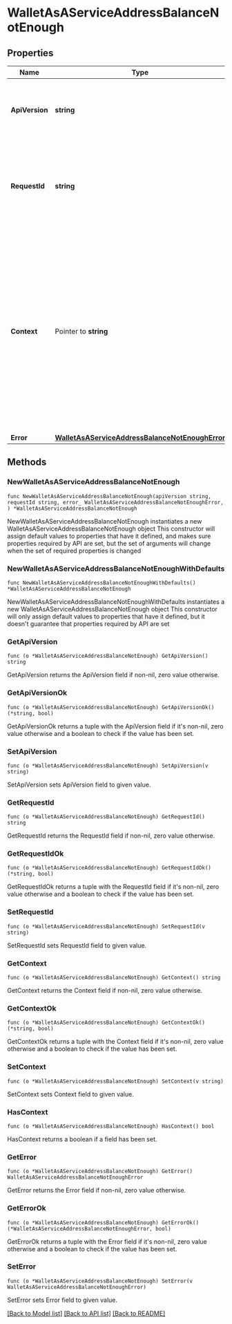 # WalletAsAServiceAddressBalanceNotEnough

## Properties

Name | Type | Description | Notes
------------ | ------------- | ------------- | -------------
**ApiVersion** | **string** | Specifies the version of the API that incorporates this endpoint. | 
**RequestId** | **string** | Defines the ID of the request. The &#x60;requestId&#x60; is generated by Crypto APIs and it&#39;s unique for every request. | 
**Context** | Pointer to **string** | In batch situations the user can use the context to correlate responses with requests. This property is present regardless of whether the response was successful or returned as an error. &#x60;context&#x60; is specified by the user. | [optional] 
**Error** | [**WalletAsAServiceAddressBalanceNotEnoughError**](WalletAsAServiceAddressBalanceNotEnoughError.md) |  | 

## Methods

### NewWalletAsAServiceAddressBalanceNotEnough

`func NewWalletAsAServiceAddressBalanceNotEnough(apiVersion string, requestId string, error_ WalletAsAServiceAddressBalanceNotEnoughError, ) *WalletAsAServiceAddressBalanceNotEnough`

NewWalletAsAServiceAddressBalanceNotEnough instantiates a new WalletAsAServiceAddressBalanceNotEnough object
This constructor will assign default values to properties that have it defined,
and makes sure properties required by API are set, but the set of arguments
will change when the set of required properties is changed

### NewWalletAsAServiceAddressBalanceNotEnoughWithDefaults

`func NewWalletAsAServiceAddressBalanceNotEnoughWithDefaults() *WalletAsAServiceAddressBalanceNotEnough`

NewWalletAsAServiceAddressBalanceNotEnoughWithDefaults instantiates a new WalletAsAServiceAddressBalanceNotEnough object
This constructor will only assign default values to properties that have it defined,
but it doesn't guarantee that properties required by API are set

### GetApiVersion

`func (o *WalletAsAServiceAddressBalanceNotEnough) GetApiVersion() string`

GetApiVersion returns the ApiVersion field if non-nil, zero value otherwise.

### GetApiVersionOk

`func (o *WalletAsAServiceAddressBalanceNotEnough) GetApiVersionOk() (*string, bool)`

GetApiVersionOk returns a tuple with the ApiVersion field if it's non-nil, zero value otherwise
and a boolean to check if the value has been set.

### SetApiVersion

`func (o *WalletAsAServiceAddressBalanceNotEnough) SetApiVersion(v string)`

SetApiVersion sets ApiVersion field to given value.


### GetRequestId

`func (o *WalletAsAServiceAddressBalanceNotEnough) GetRequestId() string`

GetRequestId returns the RequestId field if non-nil, zero value otherwise.

### GetRequestIdOk

`func (o *WalletAsAServiceAddressBalanceNotEnough) GetRequestIdOk() (*string, bool)`

GetRequestIdOk returns a tuple with the RequestId field if it's non-nil, zero value otherwise
and a boolean to check if the value has been set.

### SetRequestId

`func (o *WalletAsAServiceAddressBalanceNotEnough) SetRequestId(v string)`

SetRequestId sets RequestId field to given value.


### GetContext

`func (o *WalletAsAServiceAddressBalanceNotEnough) GetContext() string`

GetContext returns the Context field if non-nil, zero value otherwise.

### GetContextOk

`func (o *WalletAsAServiceAddressBalanceNotEnough) GetContextOk() (*string, bool)`

GetContextOk returns a tuple with the Context field if it's non-nil, zero value otherwise
and a boolean to check if the value has been set.

### SetContext

`func (o *WalletAsAServiceAddressBalanceNotEnough) SetContext(v string)`

SetContext sets Context field to given value.

### HasContext

`func (o *WalletAsAServiceAddressBalanceNotEnough) HasContext() bool`

HasContext returns a boolean if a field has been set.

### GetError

`func (o *WalletAsAServiceAddressBalanceNotEnough) GetError() WalletAsAServiceAddressBalanceNotEnoughError`

GetError returns the Error field if non-nil, zero value otherwise.

### GetErrorOk

`func (o *WalletAsAServiceAddressBalanceNotEnough) GetErrorOk() (*WalletAsAServiceAddressBalanceNotEnoughError, bool)`

GetErrorOk returns a tuple with the Error field if it's non-nil, zero value otherwise
and a boolean to check if the value has been set.

### SetError

`func (o *WalletAsAServiceAddressBalanceNotEnough) SetError(v WalletAsAServiceAddressBalanceNotEnoughError)`

SetError sets Error field to given value.



[[Back to Model list]](../README.md#documentation-for-models) [[Back to API list]](../README.md#documentation-for-api-endpoints) [[Back to README]](../README.md)


